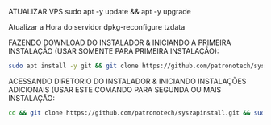 ATUALIZAR VPS
sudo apt -y update && apt -y upgrade 

Atualizar a Hora do servidor 
dpkg-reconfigure tzdata 

FAZENDO DOWNLOAD DO INSTALADOR & INICIANDO A PRIMEIRA INSTALAÇÃO (USAR SOMENTE PARA PRIMEIRA INSTALAÇÃO):


```bash
sudo apt install -y git && git clone https://github.com/patronotech/syszapinstall.git && sudo chmod -R 777 ./instalador && cd ./instalador && sudo ./install_primaria
```


ACESSANDO DIRETORIO DO INSTALADOR & INICIANDO INSTALAÇÕES ADICIONAIS (USAR ESTE COMANDO PARA SEGUNDA OU MAIS INSTALAÇÃO:
```bash
cd && git clone https://github.com/patronotech/syszapinstall.git && sudo chmod -R 777 ./instalador && cd ./instalador && sudo ./install_instancia
